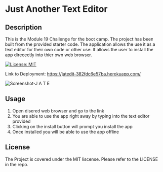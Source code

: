 # Just Another Text Editor

## Description

This is the Module 19 Challenge for the boot camp. The project has been built from the provided starter code. The application allows the use it as a text editor for their own code or other use. It allows the user to install the app direcectly into thier own web browser. 

[![License: MIT](https://img.shields.io/badge/License-MIT-yellow.svg)](https://opensource.org/licenses/MIT)

Link to Deployment: https://jatedit-382fdc6e57ba.herokuapp.com/

![Screenshot-J A T E](https://github.com/jef1197/Just-Another-Text-Editor/assets/48005017/561c7f34-ae6e-4600-b7bd-968a671c9d92)

## Usage

1. Open disered web browser and go to the link
2. You are able to use the app right away by typing into the text editor provided
3. Clicking on the install button will prompt you install the app
4. Once installed you will be able to use the app offline 

## License
 
The Project is covered under the MIT liscense. Please refer to the LICENSE in the repo.
